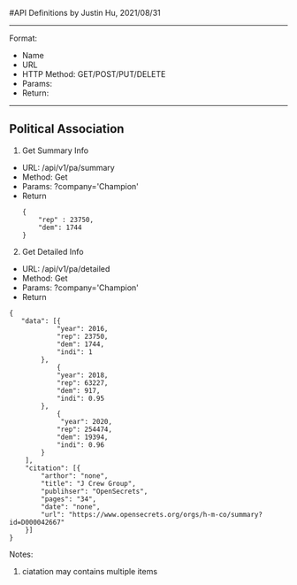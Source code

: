 #API Definitions
by Justin Hu, 2021/08/31

---
Format:
- Name
- URL
- HTTP Method:  GET/POST/PUT/DELETE
- Params:
- Return:
---

## Political Association

1. Get Summary Info
- URL: /api/v1/pa/summary
- Method: Get
- Params:  ?company='Champion'
- Return  
  ```
  {   
      "rep" : 23750,    
      "dem": 1744
  }
  ```

2. Get Detailed Info
- URL: /api/v1/pa/detailed
- Method: Get
- Params:  ?company='Champion'
- Return
```
{
   "data": [{
            "year": 2016,
            "rep": 23750,
            "dem": 1744,
            "indi": 1
        },
            {
            "year": 2018,
            "rep": 63227,
            "dem": 917,
            "indi": 0.95
        },
            {
             "year": 2020,
            "rep": 254474,
            "dem": 19394,
            "indi": 0.96
        }
    ],
    "citation": [{
        "arthor": "none",
        "title": "J Crew Group",
        "publihser": "OpenSecrets",
        "pages": "34",
        "date": "none",
        "url": "https://www.opensecrets.org/orgs/h-m-co/summary?id=D000042667"
    }]
}
```

Notes: 
1. ciatation may contains multiple items
